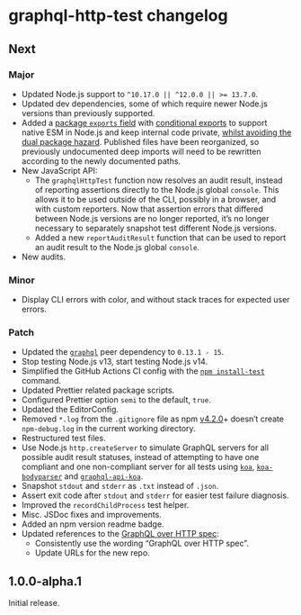 # graphql-http-test changelog

## Next

### Major

- Updated Node.js support to `^10.17.0 || ^12.0.0 || >= 13.7.0`.
- Updated dev dependencies, some of which require newer Node.js versions than previously supported.
- Added a [package `exports` field](https://nodejs.org/api/esm.html#esm_package_entry_points) with [conditional exports](https://nodejs.org/api/esm.html#esm_conditional_exports) to support native ESM in Node.js and keep internal code private, [whilst avoiding the dual package hazard](https://nodejs.org/api/esm.html#esm_approach_1_use_an_es_module_wrapper). Published files have been reorganized, so previously undocumented deep imports will need to be rewritten according to the newly documented paths.
- New JavaScript API:
  - The `graphqlHttpTest` function now resolves an audit result, instead of reporting assertions directly to the Node.js global `console`. This allows it to be used outside of the CLI, possibly in a browser, and with custom reporters. Now that assertion errors that differed between Node.js versions are no longer reported, it’s no longer necessary to separately snapshot test different Node.js versions.
  - Added a new `reportAuditResult` function that can be used to report an audit result to the Node.js global `console`.
- New audits.

### Minor

- Display CLI errors with color, and without stack traces for expected user errors.

### Patch

- Updated the [`graphql`](https://npm.im/graphql) peer dependency to `0.13.1 - 15`.
- Stop testing Node.js v13, start testing Node.js v14.
- Simplified the GitHub Actions CI config with the [`npm install-test`](https://docs.npmjs.com/cli/install-test.html) command.
- Updated Prettier related package scripts.
- Configured Prettier option `semi` to the default, `true`.
- Updated the EditorConfig.
- Removed `*.log` from the `.gitignore` file as npm [v4.2.0](https://github.com/npm/npm/releases/tag/v4.2.0)+ doesn’t create `npm-debug.log` in the current working directory.
- Restructured test files.
- Use Node.js `http.createServer` to simulate GraphQL servers for all possible audit result statuses, instead of attempting to have one compliant and one non-compliant server for all tests using [`koa`](https://npm.im/koa), [`koa-bodyparser`](https://npm.im/koa-bodyparser) and [`graphql-api-koa`](https://npm.im/graphql-api-koa).
- Snapshot `stdout` and `stderr` as `.txt` instead of `.json`.
- Assert exit code after `stdout` and `stderr` for easier test failure diagnosis.
- Improved the `recordChildProcess` test helper.
- Misc. JSDoc fixes and improvements.
- Added an npm version readme badge.
- Updated references to the [GraphQL over HTTP spec](https://github.com/graphql/graphql-over-http):
  - Consistently use the wording “GraphQL over HTTP spec”.
  - Update URLs for the new repo.

## 1.0.0-alpha.1

Initial release.
